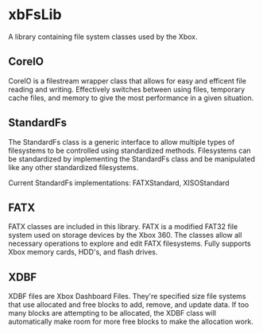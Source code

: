 xbFsLib
=======

A library containing file system classes used by the Xbox.

CoreIO
--------
CoreIO is a filestream wrapper class that allows for easy and efficent
file reading and writing. Effectively switches between using files, 
temporary cache files, and memory to give the most performance in a
given situation.

StandardFs
--------
The StandardFs class is a generic interface to allow multiple types
of filesystems to be controlled using standardized methods. Filesystems
can be standardized by implementing the StandardFs class and be manipulated
like any other standardized filesystems.

Current StandardFs implementations: FATXStandard, XISOStandard

FATX
--------
FATX classes are included in this library. FATX is a modified FAT32
file system used on storage devices by the Xbox 360. The classes
allow all necessary operations to explore and edit FATX filesystems.
Fully supports Xbox memory cards, HDD's, and flash drives.

XDBF
--------
XDBF files are Xbox Dashboard Files. They're specified size file systems
that use allocated and free blocks to add, remove, and update data. If too
many blocks are attempting to be allocated, the XDBF class will automatically
make room for more free blocks to make the allocation work.
